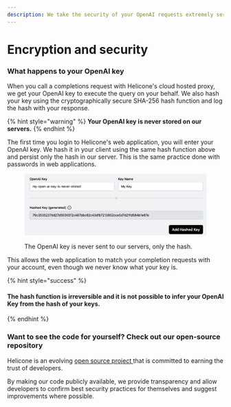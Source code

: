 ```yaml
---
description: We take the security of your OpenAI requests extremely seriously
---
```


# Encryption and security

### What happens to your OpenAI key

When you call a completions request with Helicone's cloud hosted proxy, we get your OpenAI key to execute the query on your behalf. We also hash your key using the cryptographically secure SHA-256 hash function and log the hash with your response.

{% hint style="warning" %}
**Your OpenAI key is never stored on our servers.**
{% endhint %}

The first time you login to Helicone's web application, you will enter your OpenAI key. We hash it in your client using the same hash function above and persist only the hash in our server. This is the same practice done with passwords in web applications.

<figure><img src="../.gitbook/assets/keys.png" alt=""><figcaption><p>The OpenAI key is never sent to our servers, only the hash.</p></figcaption></figure>

This allows the web application to match your completion requests with your account, even though we never know what your key is.

{% hint style="success" %}
#### The hash function is irreversible and it is not possible to infer your OpenAI Key from the hash of your keys.
{% endhint %}

### Want to see the code for yourself? Check out our open-source repository

Helicone is an evolving [open source project ](https://github.com/Helicone/valyr)that is committed to earning the trust of developers.&#x20;

By making our code publicly available, we provide transparency and allow developers to confirm best security practices for themselves and suggest improvements where possible.

